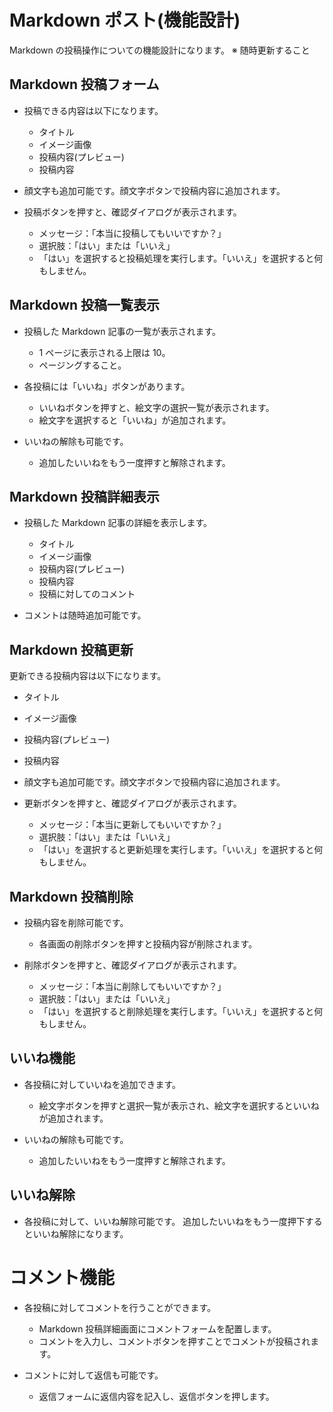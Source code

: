 # Markdown ポスト(機能設計)

Markdown の投稿操作についての機能設計になります。
※ 随時更新すること

## Markdown 投稿フォーム

-   投稿できる内容は以下になります。

    -   タイトル
    -   イメージ画像
    -   投稿内容(プレビュー)
    -   投稿内容

-   顔文字も追加可能です。顔文字ボタンで投稿内容に追加されます。

-   投稿ボタンを押すと、確認ダイアログが表示されます。

    -   メッセージ：「本当に投稿してもいいですか？」
    -   選択肢：「はい」または「いいえ」
    -   「はい」を選択すると投稿処理を実行します。「いいえ」を選択すると何もしません。

## Markdown 投稿一覧表示

-   投稿した Markdown 記事の一覧が表示されます。

    -   1 ページに表示される上限は 10。
    -   ページングすること。

-   各投稿には「いいね」ボタンがあります。

    -   いいねボタンを押すと、絵文字の選択一覧が表示されます。
    -   絵文字を選択すると「いいね」が追加されます。

-   いいねの解除も可能です。
    -   追加したいいねをもう一度押すと解除されます。

## Markdown 投稿詳細表示

-   投稿した Markdown 記事の詳細を表示します。

    -   タイトル
    -   イメージ画像
    -   投稿内容(プレビュー)
    -   投稿内容
    -   投稿に対してのコメント

-   コメントは随時追加可能です。

## Markdown 投稿更新

更新できる投稿内容は以下になります。

-   タイトル
-   イメージ画像
-   投稿内容(プレビュー)
-   投稿内容

-   顔文字も追加可能です。顔文字ボタンで投稿内容に追加されます。

-   更新ボタンを押すと、確認ダイアログが表示されます。

    -   メッセージ：「本当に更新してもいいですか？」
    -   選択肢：「はい」または「いいえ」
    -   「はい」を選択すると更新処理を実行します。「いいえ」を選択すると何もしません。

## Markdown 投稿削除

-   投稿内容を削除可能です。

    -   各画面の削除ボタンを押すと投稿内容が削除されます。

-   削除ボタンを押すと、確認ダイアログが表示されます。

    -   メッセージ：「本当に削除してもいいですか？」
    -   選択肢：「はい」または「いいえ」
    -   「はい」を選択すると削除処理を実行します。「いいえ」を選択すると何もしません。

## いいね機能

-   各投稿に対していいねを追加できます。

    -   絵文字ボタンを押すと選択一覧が表示され、絵文字を選択するといいねが追加されます。

-   いいねの解除も可能です。

    -   追加したいいねをもう一度押すと解除されます。

## いいね解除

-   各投稿に対して、いいね解除可能です。
    追加したいいねをもう一度押下するといいね解除になります。

# コメント機能

-   各投稿に対してコメントを行うことができます。

    -   Markdown 投稿詳細画面にコメントフォームを配置します。
    -   コメントを入力し、コメントボタンを押すことでコメントが投稿されます。

-   コメントに対して返信も可能です。

    -   返信フォームに返信内容を記入し、返信ボタンを押します。
